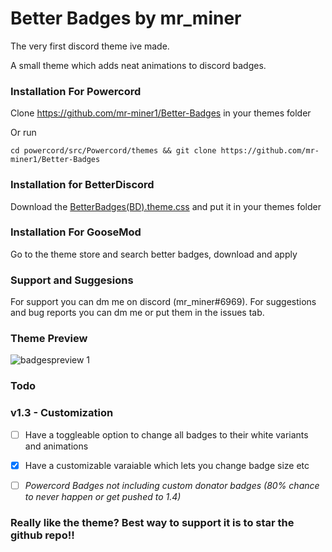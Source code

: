 # Better Badges by mr_miner
The very first discord theme ive made.
 
A small theme which adds neat animations to discord badges.

### Installation For Powercord
Clone https://github.com/mr-miner1/Better-Badges in your themes folder

Or run 
```
cd powercord/src/Powercord/themes && git clone https://github.com/mr-miner1/Better-Badges
```
### Installation for BetterDiscord
Download the [BetterBadges(BD).theme.css](https://github.com/mr-miner1/Better-Badges/blob/main/BetterBadges(BD).theme.css) and put it in your themes folder
### Installation For GooseMod
Go to the theme store and search better badges, download and apply
### Support and Suggesions
For support you can dm me on discord (mr_miner#6969).
For suggestions and bug reports you can dm me or put them in the issues tab.
### Theme Preview
![badgespreview 1](https://i.imgur.com/JARsWUV.gif)
### Todo
### v1.3 - Customization
- [ ] Have a toggleable option to change all badges to their white variants and animations

- [x] Have a customizable varaiable which lets you change badge size etc

- [ ] *Powercord Badges not including custom donator badges (80% chance to never happen or get pushed to 1.4)*
### Really like the theme? Best way to support it is to star the github repo!!
